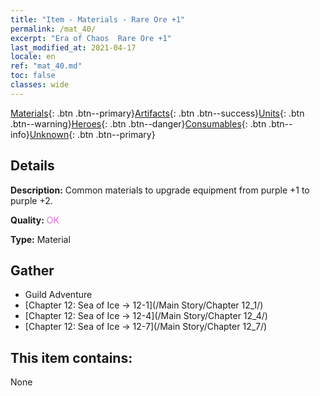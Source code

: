 ```yaml
---
title: "Item - Materials - Rare Ore +1"
permalink: /mat_40/
excerpt: "Era of Chaos  Rare Ore +1"
last_modified_at: 2021-04-17
locale: en
ref: "mat_40.md"
toc: false
classes: wide
---
```

 [Materials](/Items/){: .btn .btn--primary}[Artifacts](/Items/Artifacts/){: .btn .btn--success}[Units](/Items/Units/){: .btn .btn--warning}[Heroes](/Items/Heroes/){: .btn .btn--danger}[Consumables](/Items/Consumables/){: .btn .btn--info}[Unknown](/Items/Unknown/){: .btn .btn--primary}

## Details
 **Description:** Common materials to upgrade equipment from purple +1 to purple +2.

 **Quality:** <span style="color: #DA70D6">OK</span>

 **Type:** Material

## Gather

*    Guild Adventure 
*    [Chapter 12: Sea of Ice -> 12-1](/Main Story/Chapter 12_1/) 
*    [Chapter 12: Sea of Ice -> 12-4](/Main Story/Chapter 12_4/) 
*    [Chapter 12: Sea of Ice -> 12-7](/Main Story/Chapter 12_7/) 

## This item contains:

  None

